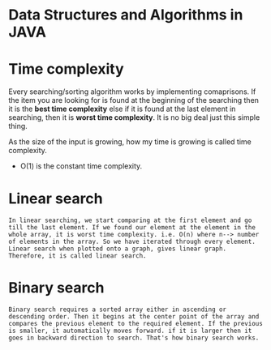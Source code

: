 # Data Structures and Algorithms in JAVA

# Time complexity
Every searching/sorting algorithm works by implementing comaprisons. If the item you are looking for is found at the beginning of the searching then it is the **best time complexity** else if it is found at the last element in searching, then it is **worst time complexity**. It is no big deal just this simple thing.

As the size of the input is growing, how my time is growing is called time complexity.
* O(1) is the constant time complexity.

# Linear search
	In linear searching, we start comparing at the first element and go till the last element. If we found our element at the element in the whole array, it is worst time complexity. i.e. O(n) where n--> number of elements in the array. So we have iterated through every element. Linear search when plotted onto a graph, gives linear graph. Therefore, it is called linear search.
# Binary search
	Binary search requires a sorted array either in ascending or descending order. Then it begins at the center point of the array and compares the previous element to the required element. If the previous is smaller, it automatically moves forward. if it is larger then it goes in backward direction to search. That's how binary search works.  
